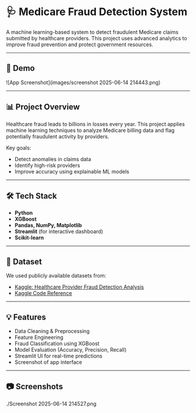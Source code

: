 # 🩺 Medicare Fraud Detection System

A machine learning-based system to detect fraudulent Medicare claims submitted by healthcare providers. This project uses advanced analytics to improve fraud prevention and protect government resources.

---

## 🚀 Demo

![App Screenshot](images/screenshot 2025-06-14 214443.png)
 

---

## 📊 Project Overview

Healthcare fraud leads to billions in losses every year. This project applies machine learning techniques to analyze Medicare billing data and flag potentially fraudulent activity by providers.

Key goals:
- Detect anomalies in claims data
- Identify high-risk providers
- Improve accuracy using explainable ML models

---

## 🛠️ Tech Stack

- **Python**
- **XGBoost**
- **Pandas, NumPy, Matplotlib**
- **Streamlit** (for interactive dashboard)
- **Scikit-learn**

---

## 📁 Dataset

We used publicly available datasets from:
- [Kaggle: Healthcare Provider Fraud Detection Analysis](https://www.kaggle.com/datasets/rohitrox/healthcare-provider-fraud-detection-analysis)
- [Kaggle Code Reference](https://www.kaggle.com/code/rajesh2609/medicare-provider-fraud-detection)

---

## 💡 Features

- Data Cleaning & Preprocessing
- Feature Engineering
- Fraud Classification using XGBoost
- Model Evaluation (Accuracy, Precision, Recall)
- Streamlit UI for real-time predictions
- Screenshot of app interface

---

## 📷 Screenshots

./Screenshot 2025-06-14 214527.png

